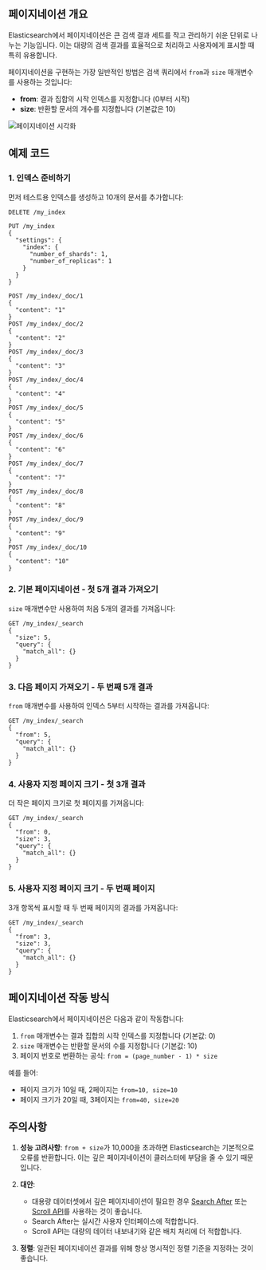 ## 페이지네이션 개요

Elasticsearch에서 페이지네이션은 큰 검색 결과 세트를 작고 관리하기 쉬운 단위로 나누는 기능입니다. 이는 대량의 검색 결과를 효율적으로 처리하고 사용자에게 표시할 때 특히 유용합니다.

페이지네이션을 구현하는 가장 일반적인 방법은 검색 쿼리에서 `from`과 `size` 매개변수를 사용하는 것입니다:

- **from**: 결과 집합의 시작 인덱스를 지정합니다 (0부터 시작)
- **size**: 반환할 문서의 개수를 지정합니다 (기본값은 10)

![페이지네이션 시각화](https://i.imgur.com/placeholder.png)

## 예제 코드

### 1. 인덱스 준비하기

먼저 테스트용 인덱스를 생성하고 10개의 문서를 추가합니다:

```
DELETE /my_index

PUT /my_index
{
  "settings": {
    "index": {
      "number_of_shards": 1,
      "number_of_replicas": 1
    }
  }
}

POST /my_index/_doc/1
{
  "content": "1"
}
POST /my_index/_doc/2
{
  "content": "2"
}
POST /my_index/_doc/3
{
  "content": "3"
}
POST /my_index/_doc/4
{
  "content": "4"
}
POST /my_index/_doc/5
{
  "content": "5"
}
POST /my_index/_doc/6
{
  "content": "6"
}
POST /my_index/_doc/7
{
  "content": "7"
}
POST /my_index/_doc/8
{
  "content": "8"
}
POST /my_index/_doc/9
{
  "content": "9"
}
POST /my_index/_doc/10
{
  "content": "10"
}
```

### 2. 기본 페이지네이션 - 첫 5개 결과 가져오기

`size` 매개변수만 사용하여 처음 5개의 결과를 가져옵니다:

```
GET /my_index/_search
{
  "size": 5,
  "query": {
    "match_all": {}
  }
}
```

### 3. 다음 페이지 가져오기 - 두 번째 5개 결과

`from` 매개변수를 사용하여 인덱스 5부터 시작하는 결과를 가져옵니다:

```
GET /my_index/_search
{
  "from": 5,
  "query": {
    "match_all": {}
  }
}
```

### 4. 사용자 지정 페이지 크기 - 첫 3개 결과

더 작은 페이지 크기로 첫 페이지를 가져옵니다:

```
GET /my_index/_search
{
  "from": 0,
  "size": 3,
  "query": {
    "match_all": {}
  }
}
```

### 5. 사용자 지정 페이지 크기 - 두 번째 페이지

3개 항목씩 표시할 때 두 번째 페이지의 결과를 가져옵니다:

```
GET /my_index/_search
{
  "from": 3,
  "size": 3,
  "query": {
    "match_all": {}
  }
}
```

## 페이지네이션 작동 방식

Elasticsearch에서 페이지네이션은 다음과 같이 작동합니다:

1. `from` 매개변수는 결과 집합의 시작 인덱스를 지정합니다 (기본값: 0)
2. `size` 매개변수는 반환할 문서의 수를 지정합니다 (기본값: 10)
3. 페이지 번호로 변환하는 공식: `from = (page_number - 1) * size`

예를 들어:
- 페이지 크기가 10일 때, 2페이지는 `from=10, size=10`
- 페이지 크기가 20일 때, 3페이지는 `from=40, size=20`

## 주의사항

1. **성능 고려사항**: `from + size`가 10,000을 초과하면 Elasticsearch는 기본적으로 오류를 반환합니다. 이는 깊은 페이지네이션이 클러스터에 부담을 줄 수 있기 때문입니다.

2. **대안**:
   - 대용량 데이터셋에서 깊은 페이지네이션이 필요한 경우 [Search After](https://www.elastic.co/guide/en/elasticsearch/reference/current/paginate-search-results.html#search-after) 또는 [Scroll API](https://www.elastic.co/guide/en/elasticsearch/reference/current/paginate-search-results.html#scroll-search-results)를 사용하는 것이 좋습니다.
   - Search After는 실시간 사용자 인터페이스에 적합합니다.
   - Scroll API는 대량의 데이터 내보내기와 같은 배치 처리에 더 적합합니다.

3. **정렬**: 일관된 페이지네이션 결과를 위해 항상 명시적인 정렬 기준을 지정하는 것이 좋습니다.
